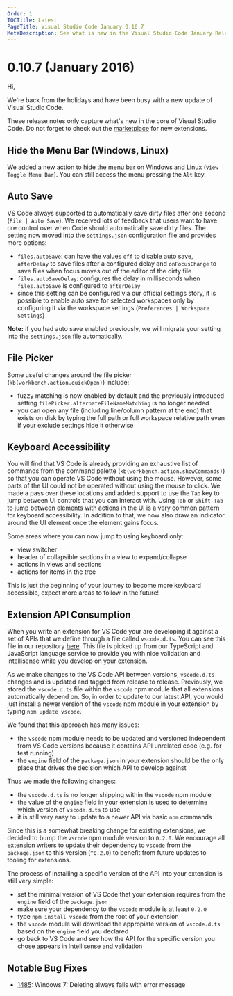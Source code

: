 ```yaml
---
Order: 1
TOCTitle: Latest
PageTitle: Visual Studio Code January 0.10.7
MetaDescription: See what is new in the Visual Studio Code January Release (0.10.7)
---
```


# 0.10.7 (January 2016)

Hi,

We're back from the holidays and have been busy with a new update of Visual Studio Code.

These release notes only capture what's new in the core of Visual Studio Code. Do not forget to check out the [marketplace](https://marketplace.visualstudio.com/#VSCode) for new extensions.

## Hide the Menu Bar (Windows, Linux)

We added a new action to hide the menu bar on Windows and Linux (`View | Toggle Menu Bar`). You can still access the menu pressing the `Alt` key.

## Auto Save

VS Code always supported to automatically save dirty files after one second (`File | Auto Save`). We received lots of feedback that users want to have ore control over
when Code should automatically save dirty files. The setting now moved into the `settings.json` configuration file and provides more options:

* `files.autoSave`: can have the values `off` to disable auto save, `afterDelay` to save files after a configured delay and `onFocusChange` to save files when 
focus moves out of the editor of the dirty file
* `files.autoSaveDelay`: configures the delay in milliseconds when `files.autoSave` is configured to `afterDelay`
* since this setting can be configured via our official settings story, it is possible to enable auto save for selected workspaces only by configuring it via the
workspace settings (`Preferences | Workspace Settings`)

**Note:** if you had auto save enabled previously, we will migrate your setting into the `settings.json` file automatically.

## File Picker

Some useful changes around the file picker (`kb(workbench.action.quickOpen)`) include:
* fuzzy matching is now enabled by default and the previously introduced setting `filePicker.alternateFileNameMatching` is no longer needed
* you can open any file (including line/column pattern at the end) that exists on disk by typing the full path or full workspace relative path even if your exclude settings hide it otherwise

## Keyboard Accessibility

You will find that VS Code is already providing an exhaustive list of commands from the command palette (`kb(workbench.action.showCommands)`) so that you can operate VS Code without using the mouse.
However, some parts of the UI could not be operated without using the mouse to click. We made a pass over these locations and added support to use the `Tab` key to jump between UI controls that you
can interact with. Using `Tab` or `Shift-Tab` to jump between elements with actions in the UI is a very common pattern for keyboard accessibility. In addition to that, we now also draw an indicator around the UI
element once the element gains focus. 

Some areas where you can now jump to using keyboard only:
* view switcher
* header of collapsible sections in a view to expand/collapse
* actions in views and sections
* actions for items in the tree

This is just the beginning of your journey to become more keyboard accessible, expect more areas to follow in the future!

## Extension API Consumption

When you write an extension for VS Code your are developing it against a set of APIs that we define through a file called `vscode.d.ts`. You can see this file
in our repository [here](https://github.com/Microsoft/vscode/blob/master/src/vs/vscode.d.ts). This file is picked up from our TypeScript and JavaScript language
service to provide you with nice validation and intellisense while you develop on your extension.

As we make changes to the VS Code API between versions, `vscode.d.ts` changes and is updated and tagged from release to release. Previously, we stored the `vscode.d.ts`
file within the `vscode` npm module that all extensions automatically depend on. So, in order to update to our latest API, you would just install a newer version of
the `vscode` npm module in your extension by typing `npm update vscode`.

We found that this approach has many issues:
* the `vscode` npm module needs to be updated and versioned independent from VS Code versions because it contains API unrelated code (e.g. for test running)
* the `engine` field of the `package.json` in your extension should be the only place that drives the decision which API to develop against

Thus we made the following changes:
* the `vscode.d.ts` is no longer shipping within the `vscode` npm module
* the value of the `engine` field in your extension is used to determine which version of `vscode.d.ts` to use
* it is still very easy to update to a newer API via basic `npm` commands

Since this is a somewhat breaking change for existing extensions, we decided to bump the `vscode` npm module version to `0.2.0`. We encourage all extension writers to 
update their dependency to `vscode` from the `package.json` to this version (`^0.2.0`) to benefit from future updates to tooling for extensions.

The process of installing a specific version of the API into your extension is still very simple:
* set the minimal version of VS Code that your extension requires from the `engine` field of the `package.json`
* make sure your dependency to the `vscode` module is at least `0.2.0`
* type `npm install vscode` from the root of your extension
* the `vscode` module will download the appropiate version of `vscode.d.ts` based on the `engine` field you declared
* go back to VS Code and see how the API for the specific version you chose appears in Intellisense and validation

## Notable Bug Fixes

* [1485](https://github.com/Microsoft/vscode/issues/1485): Windows 7: Deleting always fails with error message

